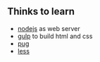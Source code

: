## Thinks to learn

* [nodejs]('https://nodejs.org') as web server
* [gulp]('gulpjs.com/') to build html and css
* [pug]('https://github.com/pugjs')
* [less]('lesscss.org')